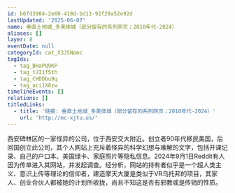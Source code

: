```yaml
---
id: b6fd3984-2e60-418d-bd11-92f29a52e92d
lastUpdated: '2025-06-07'
name: 垂直土地城_多美体城（部分留存的系列网页；2010年代-2024）
aliases: []
layer: 8
eventDate: null
categoryId: cat_X3JSNomc
tagIds:
  - tag_BHaPQ9KP
  - tag_tJI1f5th
  - tag_CHDDbu9q
  - tag_aci1X8zw
timelineEvents: []
relations: []
titledLinks:
  - title: '链接: 垂直土地城_多美体城（部分留存的系列网页；2010年代-2024）'
    url: 'http://mc-xjtu.us/'
---
```

西安碑林区的一家怪异的公司，位于西安交大附近。创立者90年代移民美国，后回国创立此公司，其个人网站上充斥着怪异的科学幻想与难解的文字，包括开课记录、自己的户口本、美国绿卡、家庭照片等隐私信息。2024年9月1日Reddit有人因为传单进入其网站，并发起调查。经分析，网站的持有者似乎是一个超人类主义、意识上传等理论的信仰者，建造摩天大厦是类似于VR乌托邦的项目，其家人、创业合伙人都被她的计划所收拢，尚且不知这是否有邪教或是传销的性质。
